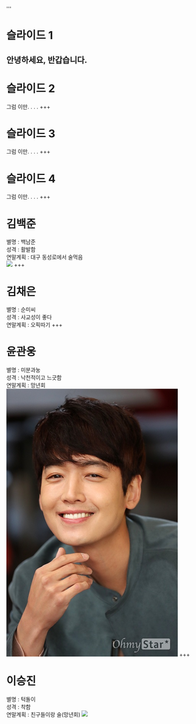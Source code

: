 '''
# 슬라이드 1
안녕하세요, 반갑습니다.
---
# 슬라이드 2
그럼 이만. . . . 
+++
# 슬라이드 3
그럼 이만. . . . 
+++
# 슬라이드 4
그럼 이만. . . . 
+++
# 김백준
별명 : 백남준\
성격 : 활발함\
연말계획 : 대구 동성로에서 술먹음\
<img src="https://user-images.githubusercontent.com/46044140/50433515-06d70580-091c-11e9-8bf3-ed763d2950a9.jpg" width = 10%></img>
+++
# 김채은
별명 : 순미씨\
성격 : 사교성이 좋다\
연말계획 : 오픽따기
+++
# 윤관웅
별명 : 미분과눙\
성격 : 낙천적이고 느긋함\
연말계획 : 망년회
![Logo](assets/img/baekjune.jpg)
+++
# 이승진
별명 : 턱돌이\
성격 : 착함\
연말계획 : 친구들이랑 술(망년회)
<img src="https://user-images.githubusercontent.com/39025676/50433652-dcd21300-091c-11e9-804b-619a9a927296.jpg" width = 10%></img>
